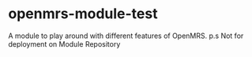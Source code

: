 # openmrs-module-test
A module to play around with different features of OpenMRS. p.s Not for deployment on Module Repository
